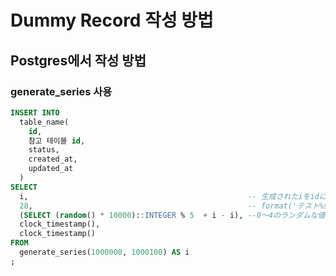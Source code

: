 
# Dummy Record 작성 방법

## Postgres에서 작성 방법

### generate_series 사용
```SQL
INSERT INTO
  table_name(
    id,
    참고 테이블 id,
    status,
    created_at,
    updated_at
  )
SELECT
  i,                                                 -- 生成されたiをidに指定
  28,                                                -- format('テスト%s', i), --文字列に連番として付与する
  (SELECT (random() * 10000)::INTEGER % 5  + i - i), --0～4のランダムな値を設定
  clock_timestamp(),
  clock_timestamp()
FROM
  generate_series(1000000, 1000100) AS i
;
```
